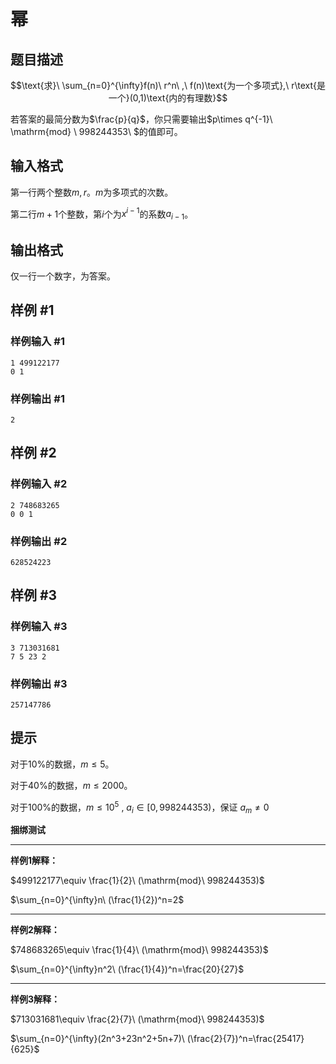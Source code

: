 # 幂

## 题目描述

$$\text{求}\ \sum_{n=0}^{\infty}f(n)\ r^n\ ,\ f(n)\text{为一个多项式},\ r\text{是一个}(0,1)\text{内的有理数}$$

若答案的最简分数为$\frac{p}{q}$，你只需要输出$p\times q^{-1}\  \mathrm{mod} \ 998244353\ $的值即可。

## 输入格式

第一行两个整数$m,r$。$m$为多项式的次数。

第二行$m+1$个整数，第$i$个为$x^{i-1}$的系数$a_{i-1}$。

## 输出格式

仅一行一个数字，为答案。

## 样例 #1

### 样例输入 #1
```
1 499122177
0 1
```

### 样例输出 #1

```
2
```

## 样例 #2

### 样例输入 #2
```
2 748683265
0 0 1
```

### 样例输出 #2

```
628524223
```

## 样例 #3

### 样例输入 #3
```
3 713031681
7 5 23 2
```

### 样例输出 #3

```
257147786
```

## 提示

对于$10\%$的数据，$m\le 5$。

对于$40\%$的数据，$m\le 2000$。

对于$100\%$的数据，$m\le 10^5\ ,\ a_i\in [0,998244353)$，保证$\ a_{m}\neq 0$

**捆绑测试**

----

**样例1解释：**

$499122177\equiv \frac{1}{2}\ (\mathrm{mod}\ 998244353)$

$\sum_{n=0}^{\infty}n\ (\frac{1}{2})^n=2$

-----

**样例2解释：**

$748683265\equiv \frac{1}{4}\ (\mathrm{mod}\ 998244353)$

$\sum_{n=0}^{\infty}n^2\ (\frac{1}{4})^n=\frac{20}{27}$

-----

**样例3解释：**

$713031681\equiv \frac{2}{7}\ (\mathrm{mod}\ 998244353)$

$\sum_{n=0}^{\infty}(2n^3+23n^2+5n+7)\ (\frac{2}{7})^n=\frac{25417}{625}$


